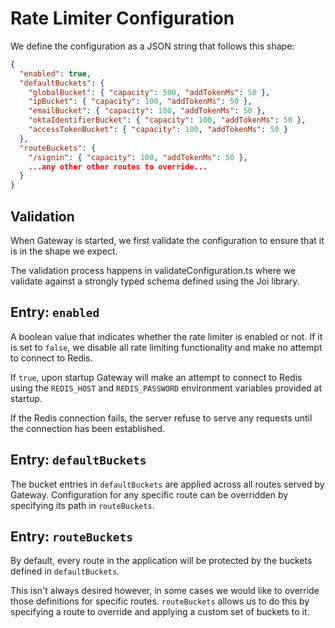 # Rate Limiter Configuration

We define the configuration as a JSON string that follows this shape:

```json
{
  "enabled": true,
  "defaultBuckets": {
    "globalBucket": { "capacity": 500, "addTokenMs": 50 },
    "ipBucket": { "capacity": 100, "addTokenMs": 50 },
    "emailBucket": { "capacity": 100, "addTokenMs": 50 },
    "oktaIdentifierBucket": { "capacity": 100, "addTokenMs": 50 },
    "accessTokenBucket": { "capacity": 100, "addTokenMs": 50 }
  },
  "routeBuckets": {
    "/signin": { "capacity": 100, "addTokenMs": 50 },
    ...any other other routes to override...
  }
}
```

## Validation

When Gateway is started, we first validate the configuration to ensure that it is in the shape we expect.

The validation process happens in validateConfiguration.ts where we validate against a strongly typed schema defined using the Joi library.

## Entry: `enabled`

A boolean value that indicates whether the rate limiter is enabled or not. If it is set to `false`, we disable all rate limiting functionality and make no attempt to connect to Redis.

If `true`, upon startup Gateway will make an attempt to connect to Redis using the `REDIS_HOST` and `REDIS_PASSWORD` environment variables provided at startup.

If the Redis connection fails, the server refuse to serve any requests until the connection has been established.

## Entry: `defaultBuckets`

The bucket entries in `defaultBuckets` are applied across all routes served by Gateway. Configuration for any specific route can be overridden by specifying its path in `routeBuckets`.

## Entry: `routeBuckets`

By default, every route in the application will be protected by the buckets defined in `defaultBuckets`.

This isn't always desired however, in some cases we would like to override those definitions for specific routes. `routeBuckets` allows us to do this by specifying a route to override and applying a custom set of buckets to it.
